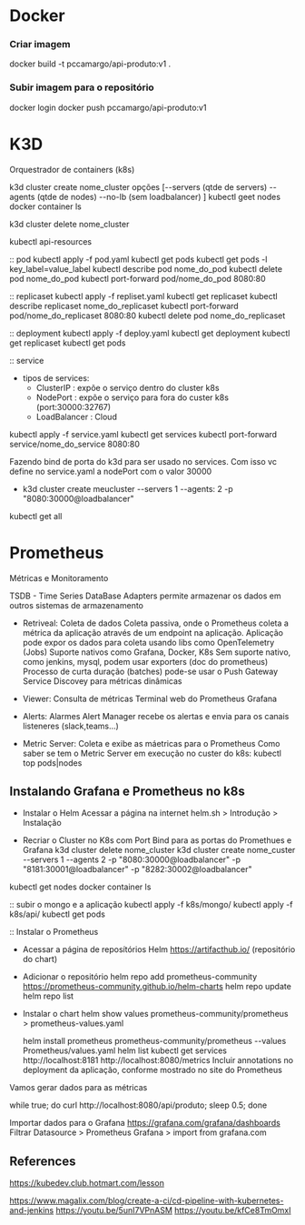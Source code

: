 # Docker

### Criar imagem
  docker build -t pccamargo/api-produto:v1 .

### Subir imagem para o repositório
  docker login
  docker push pccamargo/api-produto:v1


# K3D
Orquestrador de containers (k8s)

k3d cluster create nome_cluster
opções [--servers (qtde de servers)
        --agents (qtde de nodes)
        --no-lb (sem loadbalancer)
      ]
  kubectl geet nodes
  docker container ls

k3d cluster delete nome_cluster

kubectl api-resources

:: pod
kubectl apply -f pod.yaml
kubectl get pods
kubectl get pods -l key_label=value_label
kubectl describe pod nome_do_pod
kubectl delete pod nome_do_pod
kubectl port-forward pod/nome_do_pod 8080:80

:: replicaset
kubectl apply -f repliset.yaml
kubectl get replicaset
kubectl describe replicaset nome_do_replicaset
kubectl port-forward pod/nome_do_replicaset 8080:80
kubectl delete pod nome_do_replicaset

:: deployment
kubectl apply -f deploy.yaml
kubectl get deployment
kubectl get replicaset
kubectl get pods

:: service
- tipos de services:
  - ClusterIP : expõe o serviço dentro do cluster k8s
  - NodePort : expõe o serviço para fora do custer k8s (port:30000:32767)
  - LoadBalancer : Cloud

kubectl apply -f service.yaml
kubectl get services
kubectl port-forward service/nome_do_service 8080:80

Fazendo bind de porta do k3d para ser usado no services.
Com isso vc define no service.yaml a nodePort com o valor 30000
- k3d cluster create meucluster --servers 1 --agents: 2 -p "8080:30000@loadbalancer"

kubectl get all

# Prometheus
Métricas e Monitoramento

TSDB - Time Series DataBase
  Adapters permite armazenar os dados em outros sistemas de armazenamento

- Retriveal: Coleta de dados
  Coleta passiva, onde o Prometheus coleta a métrica da aplicação através de um endpoint na aplicação.
  Aplicação pode expor os dados para coleta usando libs como OpenTelemetry (Jobs)
  Suporte nativos como Grafana, Docker, K8s
  Sem suporte nativo, como jenkins, mysql, podem usar exporters (doc do prometheus)
  Processo de curta duração (batches) pode-se usar o Push Gateway
  Service Discovey para métricas dinâmicas

- Viewer: Consulta de métricas
  Terminal web do Prometheus
  Grafana

- Alerts: Alarmes
  Alert Manager recebe os alertas e envia para os canais listeneres (slack,teams...)

- Metric Server: Coleta e exibe as máetricas para o Prometheus
  Como saber se tem o Metric Server em execução no custer do k8s:
  kubectl top pods|nodes

## Instalando Grafana e Prometheus no k8s

- Instalar o Helm
  Acessar a página na internet helm.sh > Introdução > Instalação

- Recriar o Cluster no K8s com Port Bind para as portas do Promethues e Grafana
  k3d cluster delete nome_cluster
  k3d cluster create nome_custer --servers 1 --agents 2 -p "8080:30000@loadbalancer" -p "8181:30001@loadbalancer"  -p "8282:30002@loadbalancer"
  
kubectl get nodes
docker container ls

:: subir o mongo e a aplicação
kubectl apply -f k8s/mongo/
kubectl apply -f k8s/api/
kubectl get pods

:: Instalar o Prometheus
- Acessar a página de reposítórios Helm https://artifacthub.io/ (repositório do chart)
- Adicionar o repositório
  helm repo add prometheus-community https://prometheus-community.github.io/helm-charts
  helm repo update
  helm repo list
- Instalar o chart
  helm show values prometheus-community/prometheus > prometheus-values.yaml
  
  helm install prometheus prometheus-community/prometheus --values Prometheus/values.yaml
  helm list
  kubectl get services
  http://localhost:8181
  http://localhost:8080/metrics
  Incluir annotations no deployment da aplicação, conforme mostrado no site do Prometheus


Vamos gerar dados para as métricas

while true; do curl http://localhost:8080/api/produto; sleep 0.5; done

Importar dados para o Grafana
https://grafana.com/grafana/dashboards
Filtrar Datasource > Prometheus
Grafana > import from grafana.com



## References
https://kubedev.club.hotmart.com/lesson

https://www.magalix.com/blog/create-a-ci/cd-pipeline-with-kubernetes-and-jenkins
https://youtu.be/5unI7VPnASM
https://youtu.be/kfCe8TmOmxI